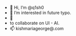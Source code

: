 - 👋 Hi, I’m @q1sh0 
- 👀 I’m interested in future typo.
- 🌱
- to collaborate on UI - AI. 
- 📫 kishmariageorge@.com

<!---
q1sh0/q1sh3X is a ✨ special ✨ repository because its `README.md` (this file) appears on your GitHub profile.
You can click the Preview link to take a look at your changes.
--->
